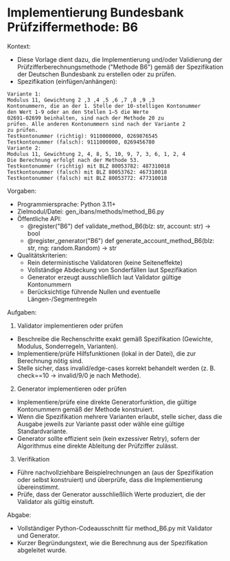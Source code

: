 # Implementierung Bundesbank Prüfziffermethode: B6

Kontext:
- Diese Vorlage dient dazu, die Implementierung und/oder Validierung der Prüfzifferberechnungsmethode ("Methode B6") gemäß der Spezifikation der Deutschen Bundesbank zu erstellen oder zu prüfen.
- Spezifikation (einfügen/anhängen):

```Text
Variante 1:
Modulus 11, Gewichtung 2 ,3 ,4 ,5 ,6 ,7 ,8 ,9 ,3
Kontonummern, die an der 1. Stelle der 10-stelligen Kontonummer
den Wert 1-9 oder an den Stellen 1–5 die Werte
02691-02699 beinhalten, sind nach der Methode 20 zu
prüfen. Alle anderen Kontonummern sind nach der Variante 2
zu prüfen.
Testkontonummer (richtig): 9110000000, 0269876545
Testkontonummer (falsch): 9111000000, 0269456780
Variante 2:
Modulus 11, Gewichtung 2, 4, 8, 5, 10, 9, 7, 3, 6, 1, 2, 4
Die Berechnung erfolgt nach der Methode 53.
Testkontonummer (richtig) mit BLZ 80053782: 487310018
Testkontonummer (falsch) mit BLZ 80053762: 467310018
Testkontonummer (falsch) mit BLZ 80053772: 477310018
```

Vorgaben:
- Programmiersprache: Python 3.11+
- Zielmodul/Datei: gen_ibans/methods/method_B6.py
- Öffentliche API:
  - @register("B6") def validate_method_B6(blz: str, account: str) -> bool
  - @register_generator("B6") def generate_account_method_B6(blz: str, rng: random.Random) -> str
- Qualitätskriterien:
  - Rein deterministische Validatoren (keine Seiteneffekte)
  - Vollständige Abdeckung von Sonderfällen laut Spezifikation
  - Generator erzeugt ausschließlich laut Validator gültige Kontonummern
  - Berücksichtige führende Nullen und eventuelle Längen-/Segmentregeln

Aufgaben:
1) Validator implementieren oder prüfen
- Beschreibe die Rechenschritte exakt gemäß Spezifikation (Gewichte, Modulus, Sonderregeln, Varianten).
- Implementiere/prüfe Hilfsfunktionen (lokal in der Datei), die zur Berechnung nötig sind.
- Stelle sicher, dass invalid/edge-cases korrekt behandelt werden (z. B. check==10 -> invalid/9/0 je nach Methode).

2) Generator implementieren oder prüfen
- Implementiere/prüfe eine direkte Generatorfunktion, die gültige Kontonummern gemäß der Methode konstruiert.
- Wenn die Spezifikation mehrere Varianten erlaubt, stelle sicher, dass die Ausgabe jeweils zur Variante passt oder wähle eine gültige Standardvariante.
- Generator sollte effizient sein (kein exzessiver Retry), sofern der Algorithmus eine direkte Ableitung der Prüfziffer zulässt.

3) Verifikation
- Führe nachvollziehbare Beispielrechnungen an (aus der Spezifikation oder selbst konstruiert) und überprüfe, dass die Implementierung übereinstimmt.
- Prüfe, dass der Generator ausschließlich Werte produziert, die der Validator als gültig einstuft.

Abgabe:
- Vollständiger Python-Codeausschnitt für method_B6.py mit Validator und Generator.
- Kurzer Begründungstext, wie die Berechnung aus der Spezifikation abgeleitet wurde.
